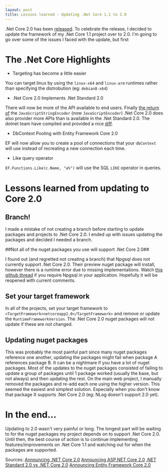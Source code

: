 ```yaml
---
layout: post
title: Lessons learned - Updating .Net Core 1.1 to 2.0
---
```


.Net Core 2.0 has been [released](http://msft.social/uStZa6). To celebrate the release, I decided to update the framework of my .Net Core 1.1 project over to 2.0. I'm going to go over some of the issues I faced with the update, but first

# The .Net Core Highlights #

- Targeting has become a little easier

You can target linux by using the `linux-x64` and `linux-arm` runtimes rather than specifying the distrobution (eg: `debian8-x64`)

- .Net Core 2.0 Implements .Net Standard 2.0

There will now be more of the API available to end users. Finally [the return of](https://stackoverflow.com/questions/42732207/where-is-the-equivalent-of-httputility-javascriptstringencode-in-net-core-1-1) the `JavaScriptStringEncoder` (now `JavaScriptEncoder`)
.Net Core 2.0 does also provider more APIs than is available in the .Net Standard 2.0. The dotnet team have compiled and provided a nice [diff](https://github.com/dotnet/standard/blob/master/docs/comparisons/netstandard2.0_vs_netcoreapp2.0/README.md).

- DbContext Pooling with Entity Framework Core 2.0

EF will now allow you to create a pool of connections that your `dbContext` will use instead of recreating a new connection each time.

- Like query operator

`EF.Functions.Like(c.Name, "a%")` will use the SQL `LIKE` operator in queries.

# Lessons learned from updating to Core 2.0

## Branch! ##

I made a mistake of not creating a branch before starting to update packages and projects to .Net Core 2.0. I ended up with issues updating the packages and decided I needed a branch.

##Not all of the nuget packages you use will support .Net Core 2.0##

I found out (and regretted not creating a branch) that Npgsql does not currently support .Net Core 2.0. Their preview nuget package will install, however there is a runtime error due to missing implementations. Watch [this github thread](https://github.com/npgsql/Npgsql.EntityFrameworkCore.PostgreSQL/issues/171) if you require Npgsql in your application. Hopefully it will be reopened with current comments.

## Set your target framework ##

In all of the projects, set your target framework to `<TargetFramework>netcoreapp2.0</TargetFramework>` and remove or update the `RuntimeFrameworkVersion`. The .Net Core 2.0 nuget packages will not update if these are not changed.

## Updating nuget packages ##

This was probably the most painful part since many nuget packages reference one another, updating the packages might fail when package A references package B. It can be a nightmare if you have a lot of nuget packages. Most of the updates to the nuget packages consisted of failing to update a group of packages until 1 package worked (usually the base, but not always) and then updating the rest. On the main web project, I manually removed the packages and re-add each one using the higher version. This seemed the easiest and simplest solution. Especially when you don't know that package X supports .Net Core 2.0 (eg: NLog doesn't support 2.0 yet).

# In the end... #

Updating to 2.0 wasn't very painful or long. The longest part will be waiting to for the nuget packages my project depends on to support .Net Core 2.0. Until then, the best course of action is to continue implementing features/improvements on .Net Core 1.1 and watching out for when the packages are supported.

Sources:
[Announcing .NET Core 2.0](https://blogs.msdn.microsoft.com/dotnet/2017/08/14/announcing-net-core-2-0/)
[Announcing ASP.NET Core 2.0](https://blogs.msdn.microsoft.com/webdev/2017/08/14/announcing-asp-net-core-2-0/)
[.NET Standard 2.0 vs .NET Core 2.0](https://github.com/dotnet/standard/blob/master/docs/comparisons/netstandard2.0_vs_netcoreapp2.0/README.md)
[Announcing Entity Framework Core 2.0](https://blogs.msdn.microsoft.com/dotnet/2017/08/14/announcing-entity-framework-core-2-0/)
